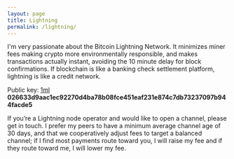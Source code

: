 ```yaml
---
layout: page
title: Lightning
permalink: /lightning/
---
```


I'm very passionate about the Bitcoin Lightning Network. It minimizes miner fees making crypto more environmentally responsible, and makes transactions actually instant, avoiding the 10 minute delay for block confirmations. If blockchain is like a banking check settlement platform, lightning is like a credit network.

Public key: [1ml](https://1ml.com/node/026633d9aac1ec92270d4ba78b08fce451eaf231e874c7db73237097b944facde5) **026633d9aac1ec92270d4ba78b08fce451eaf231e874c7db73237097b944facde5**

If you’re a Lightning node operator and would like to open a channel, please get in touch. I prefer my peers to have a minimum average channel age of 30 days, and that we cooperatively adjust fees to target a balanced channel; if I find most payments route toward you, I will raise my fee and if they route toward me, I will lower my fee.
